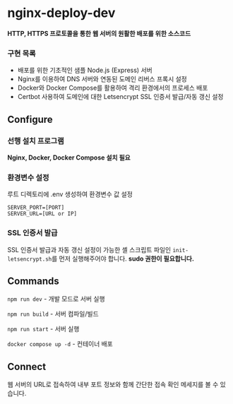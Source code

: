 # nginx-deploy-dev

**HTTP, HTTPS 프로토콜을 통한 웹 서버의 원활한 배포를 위한 소스코드**

### 구현 목록

-   배포를 위한 기초적인 샘플 Node.js (Express) 서버
-   Nginx를 이용하여 DNS 서버와 연동된 도메인 리버스 프록시 설정
-   Docker와 Docker Compose를 활용하여 격리 환경에서의 프로세스 배포
-   Certbot 사용하여 도메인에 대한 Letsencrypt SSL 인증서 발급/자동 갱신 설정

## Configure

### 선행 설치 프로그램

**Nginx, Docker, Docker Compose 설치 필요**

### 환경변수 설정

루트 디렉토리에 .env 생성하여 환경변수 값 설정

```
SERVER_PORT=[PORT]
SERVER_URL=[URL or IP]
```

### SSL 인증서 발급

SSL 인증서 발급과 자동 갱신 설정이 가능한 셸 스크립트 파일인 `init-letsencrypt.sh`를 먼저 실행해주어야 합니다. **sudo 권한이 필요합니다.**

## Commands

`npm run dev` - 개발 모드로 서버 실행

`npm run build` - 서버 컴파일/빌드

`npm run start` - 서버 실행

`docker compose up -d` - 컨테이너 배포

## Connect

웹 서버의 URL로 접속하여 내부 포트 정보와 함께 간단한 접속 확인 메세지를 볼 수 있습니다.
